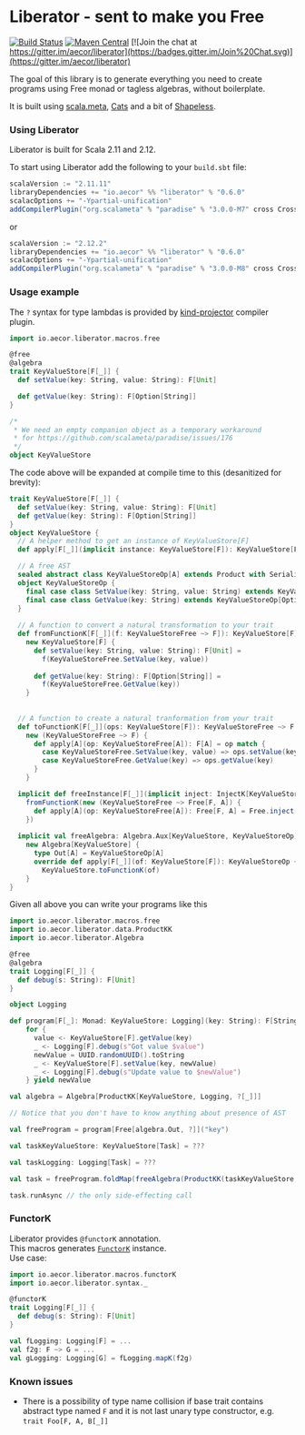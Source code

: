 # Liberator - sent to make you Free

[![Build Status](https://img.shields.io/travis/aecor/liberator/master.svg)](https://travis-ci.org/aecor/liberator)
[![Maven Central](https://img.shields.io/maven-central/v/io.aecor/liberator_2.11.svg)](https://github.com/aecor/liberator)
[![Join the chat at https://gitter.im/aecor/liberator](https://badges.gitter.im/Join%20Chat.svg)](https://gitter.im/aecor/liberator)

The goal of this library is to generate everything you need to create programs using Free monad or tagless algebras, without boilerplate.

It is built using [scala.meta](http://scalameta.org), [Cats](https://github.com/typelevel/cats) and a bit of [Shapeless](https://github.com/milessabin/shapeless).

### Using Liberator

Liberator is built for Scala 2.11 and 2.12.

To start using Liberator add the following to your `build.sbt` file:

```scala
scalaVersion := "2.11.11"
libraryDependencies += "io.aecor" %% "liberator" % "0.6.0"
scalacOptions += "-Ypartial-unification"
addCompilerPlugin("org.scalameta" % "paradise" % "3.0.0-M7" cross CrossVersion.full)
```

or

```scala
scalaVersion := "2.12.2"
libraryDependencies += "io.aecor" %% "liberator" % "0.6.0"
scalacOptions += "-Ypartial-unification"
addCompilerPlugin("org.scalameta" % "paradise" % "3.0.0-M8" cross CrossVersion.full)
```

### Usage example

The `?` syntax for type lambdas is provided by [kind-projector](https://github.com/non/kind-projector) compiler plugin.

```scala
import io.aecor.liberator.macros.free

@free
@algebra
trait KeyValueStore[F[_]] {
  def setValue(key: String, value: String): F[Unit]

  def getValue(key: String): F[Option[String]]
}

/*
 * We need an empty companion object as a temporary workaround
 * for https://github.com/scalameta/paradise/issues/176
 */
object KeyValueStore
```

The code above will be expanded at compile time to this (desanitized for brevity):
```scala
trait KeyValueStore[F[_]] {
  def setValue(key: String, value: String): F[Unit]
  def getValue(key: String): F[Option[String]]
}
object KeyValueStore {
  // A helper method to get an instance of KeyValueStore[F]
  def apply[F[_]](implicit instance: KeyValueStore[F]): KeyValueStore[F] = instance

  // A free AST
  sealed abstract class KeyValueStoreOp[A] extends Product with Serializable
  object KeyValueStoreOp {
    final case class SetValue(key: String, value: String) extends KeyValueStoreOp[Unit]
    final case class GetValue(key: String) extends KeyValueStoreOp[Option[String]]
  }
  
  // A function to convert a natural transformation to your trait
  def fromFunctionK[F[_]](f: KeyValueStoreFree ~> F]): KeyValueStore[F] = 
    new KeyValueStore[F] {
      def setValue(key: String, value: String): F[Unit] = 
        f(KeyValueStoreFree.SetValue(key, value))
        
      def getValue(key: String): F[Option[String]] = 
        f(KeyValueStoreFree.GetValue(key))
    }
    
    
  // A function to create a natural tranformation from your trait
  def toFunctionK[F[_]](ops: KeyValueStore[F]): KeyValueStoreFree ~> F = 
    new (KeyValueStoreFree ~> F) {
      def apply[A](op: KeyValueStoreFree[A]): F[A] = op match {
        case KeyValueStoreFree.SetValue(key, value) => ops.setValue(key, value)
        case KeyValueStoreFree.GetValue(key) => ops.getValue(key)
      }
    }

  implicit def freeInstance[F[_]](implicit inject: InjectK[KeyValueStoreOp, F]): KeyValueStore[Free[F, A]] =
    fromFunctionK(new (KeyValueStoreFree ~> Free[F, A]) {
      def apply[A](op: KeyValueStoreFree[A]): Free[F, A] = Free.inject(op) 
    })
    
  implicit val freeAlgebra: Algebra.Aux[KeyValueStore, KeyValueStoreOp] =
    new Algebra[KeyValueStore] {
      type Out[A] = KeyValueStoreOp[A]
      override def apply[F[_]](of: KeyValueStore[F]): KeyValueStoreOp ~> F =
        KeyValueStore.toFunctionK(of)
    }
}

```

Given all above you can write your programs like this

```scala
import io.aecor.liberator.macros.free
import io.aecor.liberator.data.ProductKK
import io.aecor.liberator.Algebra

@free
@algebra
trait Logging[F[_]] {
  def debug(s: String): F[Unit]
}

object Logging

def program[F[_]: Monad: KeyValueStore: Logging](key: String): F[String] =
    for {
      value <- KeyValueStore[F].getValue(key)
      _ <- Logging[F].debug(s"Got value $value")
      newValue = UUID.randomUUID().toString
      _ <- KeyValueStore[F].setValue(key, newValue)
      _ <- Logging[F].debug(s"Update value to $newValue")
    } yield newValue    

val algebra = Algebra[ProductKK[KeyValueStore, Logging, ?[_]]]

// Notice that you don't have to know anything about presence of AST

val freeProgram = program[Free[algebra.Out, ?]]("key")

val taskKeyValueStore: KeyValueStore[Task] = ???

val taskLogging: Logging[Task] = ???

val task = freeProgram.foldMap(freeAlgebra(ProductKK(taskKeyValueStore, taskLogging)))

task.runAsync // the only side-effecting call
```

### FunctorK

Liberator provides `@functorK` annotation.  
This macros generates [`FunctorK`](https://github.com/aecor/liberator/blob/master/macros/src/main/scala/io/aecor/liberator/FunctorK.scala) instance.  
Use case:
```scala
import io.aecor.liberator.macros.functorK
import io.aecor.liberator.syntax._

@functorK
trait Logging[F[_]] {
  def debug(s: String): F[Unit]
}

val fLogging: Logging[F] = ...
val f2g: F ~> G = ...
val gLogging: Logging[G] = fLogging.mapK(f2g) 

```

### Known issues
- There is a possibility of type name collision if base trait contains abstract type named `F` and it is not last unary type constructor, e.g. `trait Foo[F, A, B[_]]`
